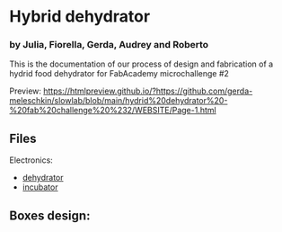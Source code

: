 

# Hybrid dehydrator
### by Julia, Fiorella, Gerda, Audrey and Roberto


This is the documentation of our process of design and fabrication of a hydrid food dehydrator for FabAcademy microchallenge #2

Preview:
https://htmlpreview.github.io/?https://github.com/gerda-meleschkin/slowlab/blob/main/hydrid%20dehydrator%20-%20fab%20challenge%20%232/WEBSITE/Page-1.html


## Files

Electronics:
- <a href="challenge #2\ELECTRONICS\fabchallenge2_dryer">dehydrator</a>
- <a href="hydrid dehydrator - fab challenge #2\ELECTRONICS\fabchallenge2_incubator">incubator </a>

Boxes design:
-
